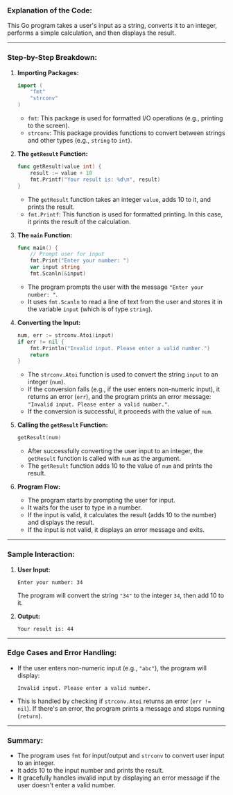 ### **Explanation of the Code:**

This Go program takes a user's input as a string, converts it to an integer, performs a simple calculation, and then displays the result.

---

### **Step-by-Step Breakdown:**

1. **Importing Packages:**
   ```go
   import (
       "fmt"
       "strconv"
   )
   ```
   - `fmt`: This package is used for formatted I/O operations (e.g., printing to the screen).
   - `strconv`: This package provides functions to convert between strings and other types (e.g., `string` to `int`).

2. **The `getResult` Function:**
   ```go
   func getResult(value int) {
       result := value + 10
       fmt.Printf("Your result is: %d\n", result)
   }
   ```
   - The `getResult` function takes an integer `value`, adds 10 to it, and prints the result.
   - `fmt.Printf`: This function is used for formatted printing. In this case, it prints the result of the calculation.

3. **The `main` Function:**
   ```go
   func main() {
       // Prompt user for input
       fmt.Print("Enter your number: ")
       var input string
       fmt.Scanln(&input)
   ```
   - The program prompts the user with the message `"Enter your number: "`.
   - It uses `fmt.Scanln` to read a line of text from the user and stores it in the variable `input` (which is of type `string`).

4. **Converting the Input:**
   ```go
   num, err := strconv.Atoi(input)
   if err != nil {
       fmt.Println("Invalid input. Please enter a valid number.")
       return
   }
   ```
   - The `strconv.Atoi` function is used to convert the string `input` to an integer (`num`).
   - If the conversion fails (e.g., if the user enters non-numeric input), it returns an error (`err`), and the program prints an error message: `"Invalid input. Please enter a valid number."`.
   - If the conversion is successful, it proceeds with the value of `num`.

5. **Calling the `getResult` Function:**
   ```go
   getResult(num)
   ```
   - After successfully converting the user input to an integer, the `getResult` function is called with `num` as the argument.
   - The `getResult` function adds 10 to the value of `num` and prints the result.

6. **Program Flow:**
   - The program starts by prompting the user for input.
   - It waits for the user to type in a number.
   - If the input is valid, it calculates the result (adds 10 to the number) and displays the result.
   - If the input is not valid, it displays an error message and exits.

---

### **Sample Interaction:**

1. **User Input:**
   ```
   Enter your number: 34
   ```
   
   The program will convert the string `"34"` to the integer `34`, then add 10 to it.

2. **Output:**
   ```
   Your result is: 44
   ```

---

### **Edge Cases and Error Handling:**
- If the user enters non-numeric input (e.g., `"abc"`), the program will display:
  ```
  Invalid input. Please enter a valid number.
  ```
  
- This is handled by checking if `strconv.Atoi` returns an error (`err != nil`). If there's an error, the program prints a message and stops running (`return`).

---

### **Summary:**
- The program uses `fmt` for input/output and `strconv` to convert user input to an integer.
- It adds 10 to the input number and prints the result.
- It gracefully handles invalid input by displaying an error message if the user doesn't enter a valid number.